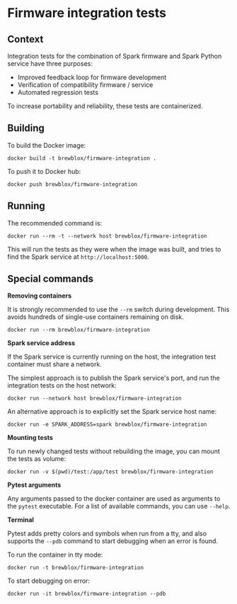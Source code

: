 # Firmware integration tests

## Context

Integration tests for the combination of Spark firmware and Spark Python service have three purposes:
* Improved feedback loop for firmware development
* Verification of compatibility firmware / service
* Automated regression tests

To increase portability and reliability, these tests are containerized.

## Building

To build the Docker image:
```
docker build -t brewblox/firmware-integration .
```

To push it to Docker hub:
```
docker push brewblox/firmware-integration
```

## Running

The recommended command is:
```
docker run --rm -t --network host brewblox/firmware-integration
```

This will run the tests as they were when the image was built, and tries to find the Spark service at `http://localhost:5000`.

## Special commands

**Removing containers**

It is strongly recommended to use the `--rm` switch during development. This avoids hundreds of single-use containers remaining on disk.
```
docker run --rm brewblox/firmware-integration
```

**Spark service address**

If the Spark service is currently running on the host, the integration test container must share a network.

The simplest approach is to publish the Spark service's port, and run the integration tests on the host network:
```
docker run --network host brewblox/firmware-integration
```

An alternative approach is to explicitly set the Spark service host name:
```
docker run -e SPARK_ADDRESS=spark brewblox/firmware-integration
```

**Mounting tests**

To run newly changed tests without rebuilding the image, you can mount the tests as volume:
```
docker run -v $(pwd)/test:/app/test brewblox/firmware-integration
```

**Pytest arguments**

Any arguments passed to the docker container are used as arguments to the `pytest` executable. For a list of available commands, you can use `--help`.

**Terminal**

Pytest adds pretty colors and symbols when run from a tty, and also supports the `--pdb` command to start debugging when an error is found.

To run the container in tty mode:
```
docker run -t brewblox/firmware-integration
```

To start debugging on error:
```
docker run -it brewblox/firmware-integration --pdb
```
